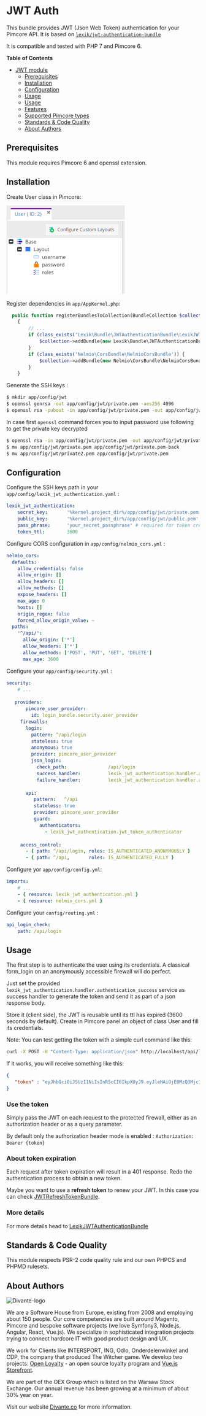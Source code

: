 # JWT Auth

This bundle provides JWT (Json Web Token) authentication for your Pimcore API.
It is based on [`lexik/jwt-authentication-bundle`](https://packagist.org/packages/lexik/jwt-authentication-bundle)

It is compatible and tested with PHP 7 and Pimcore 6.

**Table of Contents**

- [JWT module](#jwt-module)
	- [Prerequisites](#prerequisites)
	- [Installation](#installation)
	- [Configuration](#configuration)
	- [Usage](#usage)
	- [Usage](#usage)
	- [Features](#features)
	- [Supported Pimcore types](#supported-types)
	- [Standards & Code Quality](#standards)
	- [About Authors](#authors)
	
## Prerequisites

This module requires Pimcore 6 and openssl extension.

## Installation

Create User class in Pimcore:

![Screenshot](doc/images/user-class.png)

Register dependencies in `app/AppKernel.php`:
```php
  public function registerBundlesToCollection(BundleCollection $collection)
    {
        // ...
        if (class_exists('Lexik\Bundle\JWTAuthenticationBundle\LexikJWTAuthenticationBundle')) {
            $collection->addBundle(new Lexik\Bundle\JWTAuthenticationBundle\LexikJWTAuthenticationBundle());
        }
        if (class_exists('Nelmio\CorsBundle\NelmioCorsBundle')) {
            $collection->addBundle(new Nelmio\CorsBundle\NelmioCorsBundle());
        }
    }
```

Generate the SSH keys :
``` bash
$ mkdir app/config/jwt
$ openssl genrsa -out app/config/jwt/private.pem -aes256 4096
$ openssl rsa -pubout -in app/config/jwt/private.pem -out app/config/jwt/public.pem
```

In case first ```openssl``` command forces you to input password use following to get the private key decrypted
``` bash
$ openssl rsa -in app/config/jwt/private.pem -out app/config/jwt/private2.pem
$ mv app/config/jwt/private.pem app/config/jwt/private.pem-back
$ mv app/config/jwt/private2.pem app/config/jwt/private.pem
```

## Configuration

Configure the SSH keys path in your `app/config/lexik_jwt_authentication.yaml` :

``` yaml
lexik_jwt_authentication:
    secret_key:       '%kernel.project_dir%/app/config/jwt/private.pem' # required for token creation
    public_key:       '%kernel.project_dir%/app/config/jwt/public.pem'  # required for token verification
    pass_phrase:      'your_secret_passphrase' # required for token creation, usage of an environment variable is recommended
    token_ttl:        3600
```

Configure CORS configuration in `app/config/nelmio_cors.yml` :
``` yaml
nelmio_cors:
  defaults:
    allow_credentials: false
    allow_origin: []
    allow_headers: []
    allow_methods: []
    expose_headers: []
    max_age: 0
    hosts: []
    origin_regex: false
    forced_allow_origin_value: ~
  paths:
    '^/api/':
      allow_origin: ['*']
      allow_headers: ['*']
      allow_methods: ['POST', 'PUT', 'GET', 'DELETE']
      max_age: 3600
``` 


Configure your `app/config/security.yml` :

``` yaml
security:
    # ...
    
   providers:
       pimcore_user_provider:
         id: login_bundle.security.user_provider
     firewalls:
       login:
         pattern: ^/api/login
         stateless: true
         anonymous: true
         provider: pimcore_user_provider
         json_login:
           check_path:               /api/login
           success_handler:          lexik_jwt_authentication.handler.authentication_success
           failure_handler:          lexik_jwt_authentication.handler.authentication_failure
   
       api:
          pattern:   ^/api
          stateless: true
          provider: pimcore_user_provider
          guard:
            authenticators:
              - lexik_jwt_authentication.jwt_token_authenticator
   
     access_control:
       - { path: ^/api/login, roles: IS_AUTHENTICATED_ANONYMOUSLY }
       - { path: ^/api,       roles: IS_AUTHENTICATED_FULLY }
```
Configure yor `app/config/config.yml`:
``` yaml
imports:
    # ...
    - { resource: lexik_jwt_authentication.yml }
    - { resource: nelmio_cors.yml }
```
   
Configure your `config/routing.yml` :

``` yaml
api_login_check:
    path: /api/login
```


## Usage

The first step is to authenticate the user using its credentials.
A classical form_login on an anonymously accessible firewall will do perfect.

Just set the provided `lexik_jwt_authentication.handler.authentication_success` service as success handler to
generate the token and send it as part of a json response body.

Store it (client side), the JWT is reusable until its ttl has expired (3600 seconds by default).
Create in Pimcore panel an object of class User and fill its credentials.
 
Note: You can test getting the token with a simple curl command like this:

```bash
curl -X POST -H "Content-Type: application/json" http://localhost/api/login -d '{"username":"admin","password":"test"}'
```

If it works, you will receive something like this:

```json
{
   "token" : "eyJhbGciOiJSUzI1NiIsInR5cCI6IkpXUyJ9.eyJleHAiOjE0MzQ3Mjc1MzYsInVzZXJuYW1lIjoia29ybGVvbiIsImlhdCI6IjE0MzQ2NDExMzYifQ.nh0L_wuJy6ZKIQWh6OrW5hdLkviTs1_bau2GqYdDCB0Yqy_RplkFghsuqMpsFls8zKEErdX5TYCOR7muX0aQvQxGQ4mpBkvMDhJ4-pE4ct2obeMTr_s4X8nC00rBYPofrOONUOR4utbzvbd4d2xT_tj4TdR_0tsr91Y7VskCRFnoXAnNT-qQb7ci7HIBTbutb9zVStOFejrb4aLbr7Fl4byeIEYgp2Gd7gY"
}
```

### Use the token

Simply pass the JWT on each request to the protected firewall, either as an authorization header
or as a query parameter. 

By default only the authorization header mode is enabled : `Authorization: Bearer {token}`

### About token expiration

Each request after token expiration will result in a 401 response.
Redo the authentication process to obtain a new token. 

Maybe you want to use a **refresh token** to renew your JWT. In this case you can check [JWTRefreshTokenBundle](https://github.com/gesdinet/JWTRefreshTokenBundle).

### More details

For more details head to [LexikJWTAuthenticationBundle](https://github.com/lexik/LexikJWTAuthenticationBundle/blob/master/Resources/doc/index.md)
 
## Standards & Code Quality
This module respects PSR-2 code quality rule and our own PHPCS and PHPMD rulesets.

## About Authors

![Divante-logo](https://divante.com/static/img/logo-new.svg "Divante")

We are a Software House from Europe, existing from 2008 and employing about 150 people. 
Our core competencies are built around Magento, Pimcore and bespoke software projects 
(we love Symfony3, Node.js, Angular, React, Vue.js). We specialize in sophisticated integration projects trying to 
connect hardcore IT with good product design and UX.

We work for Clients like INTERSPORT, ING, Odlo, Onderdelenwinkel and CDP, the company that produced The Witcher game. 
We develop two projects: [Open Loyalty](http://www.openloyalty.io/ "Open Loyalty") - an open source loyalty 
program and [Vue.js Storefront](https://github.com/DivanteLtd/vue-storefront "Vue.js Storefront").

We are part of the OEX Group which is listed on the Warsaw Stock Exchange. Our annual revenue has been growing at a
minimum of about 30% year on year.

Visit our website [Divante.co](https://divante.com/ "Divante.com") for more information.
